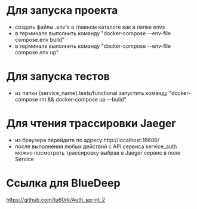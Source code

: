 # Для запуска проекта
- создать файлы .env's в главном каталоге как в папке envs
- в терминале выполнить команду "docker-compose --env-file compose.env build"
- в терминале выполнить команду "docker-compose --env-file compose.env up"


# Для запуска тестов
- из папки {service_name}.tests/functional запустить команду "docker-compose rm && docker-compose up --build"


# Для чтения трассировки Jaeger
- из браузера перейдите по адресу http://localhost:16686/
- после выполнения любых действий с API сервиса service_auth можно посмотреть трассировку выбрав в Jaeger сервис в поле Service


# Ссылка для BlueDeep
https://github.com/tu60rk/Auth_sprint_2
